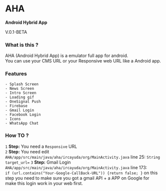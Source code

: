 # AHA
<strong>Android Hybrid App</strong>
<p>V.0.1-BETA</p>

### What is this ?
AHA (Android Hybrid App) is a emulator full app for android.<br/>
You can use your CMS URL or your Responsive web URL like a Android app.

### Features
	- Splash Screen
	- News Screen
	- Intro Screen
	- Loading gif
	- OneSignal Push
	- Firebase
	- Gmail Login
	- Facebook Login
	- Icons
	- WhatsApp Chat
	
	
### How TO ?
`1` <b>Step:</b> You need a `Responsive` URL <br/>
`2` <b>Step:</b> You need edit `AHA/app/src/main/java/aha/ircayuda/org/MainActivity.java` line 25: `String target_url=`
`3` <b>Step:</b> Gmail Login `AHA/app/src/main/java/aha/ircayuda/org/MainActivity.java` line 173: <br/>`if (url.contains("Your-Google-CallBack-URL")) {return false; }`
on this step you need to make sure you got a gmail API + a APP on Google for make this login work in your web first.